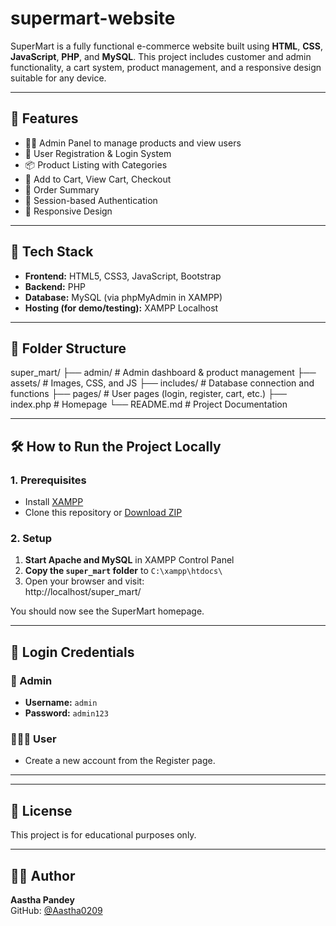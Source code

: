 # supermart-website
SuperMart is a fully functional e-commerce website built using **HTML**, **CSS**, **JavaScript**, **PHP**, and **MySQL**. This project includes customer and admin functionality, a cart system, product management, and a responsive design suitable for any device.

---

## 🚀 Features

- 🧑‍💼 Admin Panel to manage products and view users
- 👤 User Registration & Login System
- 📦 Product Listing with Categories
- 🛒 Add to Cart, View Cart, Checkout
- 📜 Order Summary
- 🔐 Session-based Authentication
- 📱 Responsive Design

---

## 🧩 Tech Stack

- **Frontend:** HTML5, CSS3, JavaScript, Bootstrap
- **Backend:** PHP
- **Database:** MySQL (via phpMyAdmin in XAMPP)
- **Hosting (for demo/testing):** XAMPP Localhost

---

## 📁 Folder Structure
super_mart/
├── admin/ # Admin dashboard & product management
├── assets/ # Images, CSS, and JS
├── includes/ # Database connection and functions
├── pages/ # User pages (login, register, cart, etc.)
├── index.php # Homepage
└── README.md # Project Documentation


---

## 🛠️ How to Run the Project Locally

### 1. Prerequisites

- Install [XAMPP](https://www.apachefriends.org/index.html)
- Clone this repository or [Download ZIP](https://github.com/Aastha0209/supermart-website)

### 2. Setup

1. **Start Apache and MySQL** in XAMPP Control Panel
2. **Copy the `super_mart` folder** to `C:\xampp\htdocs\`
3. Open your browser and visit:  
http://localhost/super_mart/


You should now see the SuperMart homepage.

---

## 🔐 Login Credentials

### 👤 Admin
- **Username:** `admin`
- **Password:** `admin123`

### 🧑‍🤝‍🧑 User
- Create a new account from the Register page.

---


---

## 📄 License

This project is for educational purposes only.

---

## 🙋‍♀️ Author

**Aastha Pandey**  
GitHub: [@Aastha0209](https://github.com/Aastha0209)


